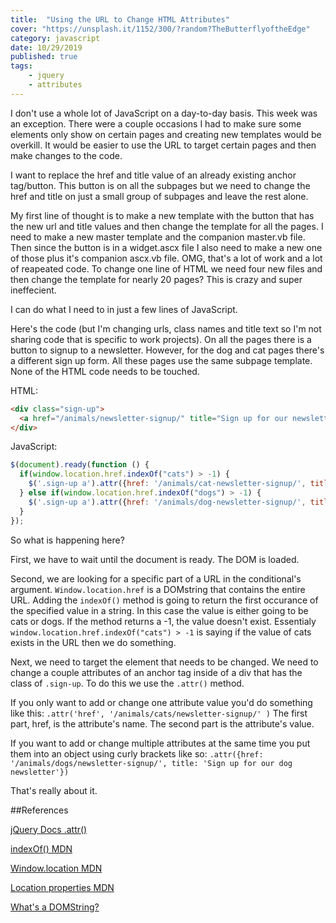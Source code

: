 ```yaml
---
title:  "Using the URL to Change HTML Attributes" 
cover: "https://unsplash.it/1152/300/?random?TheButterflyoftheEdge"
category: javascript
date: 10/29/2019
published: true
tags:
    - jquery
    - attributes
---
```


I don't use a whole lot of JavaScript on a day-to-day basis. This week was an exception. There were a couple occasions I had to make sure some elements only show on certain pages and creating new templates would be overkill. It would be easier to use the URL to target certain pages and then make changes to the code.

I want to replace the href and title value of an already existing anchor tag/button. This button is on all the subpages but we need to change the href and title on just a small group of subpages and leave the rest alone.

My first line of thought is to make a new template with the button that has the new url and title values and then change the template for all the pages. I need to make a new master template and the companion master.vb file. Then since the button is in a widget.ascx file I also need to make a new one of those plus it's companion ascx.vb file. OMG, that's a lot of work and a lot of reapeated code. To change one line of HTML we need four new files and then change the template for nearly 20 pages? This is crazy and super ineffecient.

I can do what I need to in just a few lines of JavaScript. 

Here's the code (but I'm changing urls, class names and title text so I'm not sharing code that is specific to work projects). On all the pages there is a button to signup to a newsletter. However, for the dog and cat pages there's a different sign up form. All these pages use the same subpage template. None of the HTML code needs to be touched.

HTML:

```html
<div class="sign-up">
  <a href="/animals/newsletter-signup/" title="Sign up for our newsletter">Newsletter Signup</a>
</div>
```

JavaScript:

```javascript
$(document).ready(function () {
  if(window.location.href.indexOf("cats") > -1) {
    $('.sign-up a').attr({href: '/animals/cat-newsletter-signup/', title: 'Sign up for our cat newsletter'});
  } else if(window.location.href.indexOf("dogs") > -1) {
    $('.sign-up a').attr({href: '/animals/dog-newsletter-signup/', title: 'Sign up for our dog newsletter'});
  }
});
```

So what is happening here?

First, we have to wait until the document is ready. The DOM is loaded. 

Second, we are looking for a specific part of a URL in the conditional's argument. `Window.location.href` is a DOMstring that contains the entire URL. Adding the `indexOf()` method is going to return the first occurance of the specified value in a string. In this case the value is either going to be cats or dogs. If the method returns a -1, the value doesn't exist. Essentialy `window.location.href.indexOf("cats") > -1` is saying if the value of cats exists in the URL then we do something.

Next, we need to target the element that needs to be changed. We need to change a couple attributes of an anchor tag inside of a div that has the class of `.sign-up`. To do this we use the `.attr()` method.

If you only want to add or change one attribute value you'd do something like this:
`.attr('href', '/animals/cats/newsletter-signup/' )`
The first part, href, is the attribute's name. The second part is the attribute's value.

If you want to add or change multiple attributes at the same time you put them into an object using curly brackets like so:
`.attr({href: '/animals/dogs/newsletter-signup/', title: 'Sign up for our dog newsletter'})`

That's really about it. 

##References

[jQuery Docs .attr()](https://api.jquery.com/attr/)

[indexOf() MDN](https://developer.mozilla.org/en-US/docs/Web/JavaScript/Reference/Global_Objects/Array/indexOf)

[Window.location MDN](https://developer.mozilla.org/en-US/docs/Web/API/Window/location)

[Location properties MDN](https://developer.mozilla.org/en-US/docs/Web/API/Location)

[What's a DOMString?](https://developer.mozilla.org/en-US/docs/Web/API/DOMString)
